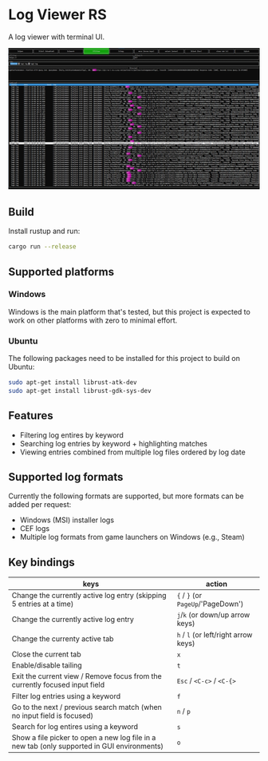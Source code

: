 # Log Viewer RS

A log viewer with terminal UI.

![screenshot](res/screenshot.png "screenshot")

## Build
Install rustup and run:
```sh
cargo run --release
```

## Supported platforms
### Windows

Windows is the main platform that's tested, but this project is expected to work on other platforms with zero to minimal effort.

### Ubuntu
The following packages need to be installed for this project to build on Ubuntu:

```sh
sudo apt-get install librust-atk-dev
sudo apt-get install librust-gdk-sys-dev
```

## Features
- Filtering log entires by keyword
- Searching log entries by keyword + highlighting matches
- Viewing entries combined from multiple log files ordered by log date

## Supported log formats
Currently the following formats are supported, but more formats can be added per request:
- Windows (MSI) installer logs
- CEF logs
- Multiple log formats from game launchers on Windows (e.g., Steam)

## Key bindings
| keys | action | 
| ---  | ---     |
| Change the currently active log entry (skipping 5 entries at a time) | `{` / `}` (or `PageUp`/'PageDown') |
| Change the currently active log entry | `j`/`k` (or down/up arrow keys) |
| Change the currenty active tab | `h` / `l` (or left/right arrow keys)  |
| Close the current tab | `x` |
| Enable/disable tailing | `t` |
| Exit the current view / Remove focus from the currently focused input field | `Esc` / `<C-c>` / `<C-{>` |
| Filter log entries using a keyword | `f` |
| Go to the next / previous search match (when no input field is focused) | `n` / `p` | 
| Search for log entires using a keyword | `s` |
| Show a file picker to open a new log file in a new tab (only supported in GUI environments) | `o` |


